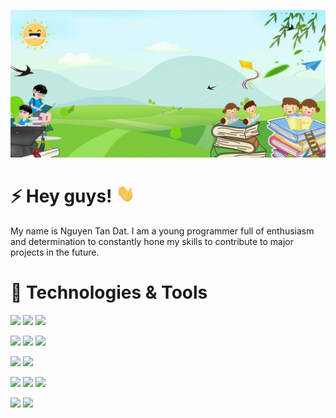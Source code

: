 [![Header](./img/background.jpg "Header")](http://cic.is-great.net/)


# ⚡ Hey guys! <img src="./img/wave.gif" width="30px">

My name is Nguyen Tan Dat. I am a young programmer full of enthusiasm and determination to constantly hone my skills to contribute to major projects in the future.

# 🚀 Technologies & Tools

![](https://img.shields.io/badge/Cloud-Google_Cloud-blue?style=flat&logo=google-cloud&labelColor=white)
![](https://img.shields.io/badge/VCS-GitHub-blue?style=flat&logo=github&logoColor=black&labelColor=white)
![](https://img.shields.io/badge/Tools-SourceTree-blue?style=flat&logo=sourcetree&logoColor=blue&labelColor=white)

![](https://img.shields.io/badge/Language-HTML-blue?style=flat&logo=html5&labelColor=white)
![](https://img.shields.io/badge/Language-CSS-blue?style=flat&logo=css3&logoColor=blue&labelColor=white)
![](https://img.shields.io/badge/Language-JavaScript-blue?style=flat&logo=javascript&labelColor=white&logoColor=goldenrod)

![](https://img.shields.io/badge/Node.js-339933?style=flat&logo=node.js&logoColor=white&labelColor=339933)
![](https://img.shields.io/badge/Angular-DD0031?style=flat&logo=angular&logoColor=white&labelColor=DD0031)


![](https://img.shields.io/badge/Language-PHP-blue?style=flat&logo=php&labelColor=white)
![](https://img.shields.io/badge/Framework-Laravel-blue?style=flat&logo=laravel&labelColor=white)
![](https://img.shields.io/badge/CMS-Wordpress-blue?style=flat&logo=wordpress&labelColor=white&logoColor=black)

![](https://img.shields.io/badge/Language-Java-blue.svg?style=flat&logo=openJDK&labelColor=white&logoColor=orange)
![](https://img.shields.io/badge/Framework-Java_Spring-blue?style=flat&logo=spring&labelColor=white)
